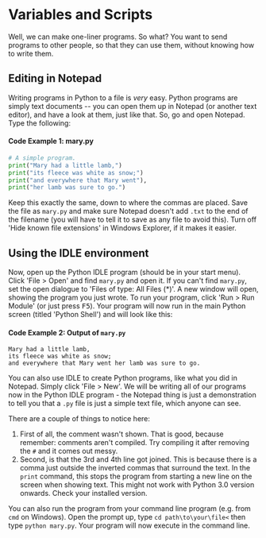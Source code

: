 <!-- -
Title: Variables and Scripts
Description: Some notes on Python 2 scripts and variables
- -->

Variables and Scripts
=====================

Well, we can make one-liner programs. So what? You want to send programs to 
other people, so that they can use them, without knowing how to write them.

Editing in Notepad
------------------

Writing programs in Python to a file is *very* easy. Python programs are simply 
text documents -- you can open them up in Notepad (or another text editor), and 
have a look at them, just like that. So, go and open Notepad. Type the 
following:

#### Code Example 1: mary.py

```python
# A simple program.
print("Mary had a little lamb,")
print("its fleece was white as snow;")
print("and everywhere that Mary went"),
print("her lamb was sure to go.")
```

Keep this exactly the same, down to where the commas are placed. Save the file 
as `mary.py` and make sure Notepad doesn't add `.txt` to the end of the 
filename (you will have to tell it to save as any file to avoid this). Turn off 
'Hide known file extensions' in Windows Explorer, if it makes it easier.

Using the IDLE environment
--------------------------

Now, open up the Python IDLE program (should be in your start menu). Click 
'File > Open' and find `mary.py` and open it. If you can't find `mary.py`, set 
the open dialogue to 'Files of type: All Files (*)'. A new window will open, 
showing the program you just wrote. To run your program, click 
'Run > Run Module' (or just press <kbd>F5</kbd>). Your program will now run in 
the main Python screen (titled 'Python Shell') and will look like this:

#### Code Example 2: Output of `mary.py` ####

```
Mary had a little lamb,
its fleece was white as snow;
and everywhere that Mary went her lamb was sure to go.
```

You can also use IDLE to create Python programs, like what you did in Notepad. 
Simply click 'File &gt; New'. We will be writing all of our programs now in the 
Python IDLE program - the Notepad thing is just a demonstration to tell you 
that a `.py` file is just a simple text file, which anyone can see.

There are a couple of things to notice here:

1.  First of all, the comment wasn't shown. That is good, because remember: 
    comments aren't compiled. Try compiling it after removing the `#` and it 
    comes out messy.
2.  Second, is that the 3rd and 4th line got joined. This is because there is a 
    comma just outside the inverted commas that surround the text. In the 
    `print` command, this stops the program from starting a new line on the 
    screen when showing text. This might not work with Python 3.0 version 
    onwards. Check your installed version.

You can also run the program from your command line program (e.g. from `cmd` on 
Windows). Open the prompt up, type `cd path\to\your\file<` then type 
`python mary.py`. Your program will now execute in the command line.
<!--
Variables
---------

Now let's start introducing variables. Variables store a value, that can be looked at or changed at a later time. Let's make a program that uses variables. Open up IDLE and click 'File > New Window'. A new window now appears, and it is easy to type in programs. Type the following (or just copy and paste—just read very carefully, and compare the code to the output that the program will make):

;Code Example 3 – Variables
<source lang="python">
#Variables demonstrated
print ("This program is a demo of variables.")
v = 1
print("The value of v is now", v)
v = v + 1
print("v now equals itself plus one, making it worth", v)
v = 51
print("v can store any numerical value, to be used elsewhere.")
print("For example, in a sentence. v is now worth", v)
print("v times 5 equals", v * 5)
print("But v still only remains", v)
print("To make v five times bigger, you would have to type v = v * 5")
v = v * 5
print("There you go, now v equals", v, "and not", v / 5)
</source>

Note that if you just want to modify a variable's value with respect to itself, there are shortcuts. These are called [[w:augmented assignment|augmented assignment operators]]:

{| width=40% border=1
  |+ Table 1 – Augmented operators
|-
  ! Standard form
  ! Augmented
|-
|v = v + 5
|v += 5
|-
|v = v - 5
|v -= 5
|-
|v = v * 5
|v *= 5
|-
|v = v / 5
|v /= 5
|}

== Strings ==

As you can see, variables store values, for use at a later time. You can change them at any time. You can put in more than numbers, though. Variables can hold things like text. A variable that holds text is called a string. Try this program:

;Code Example 4 – Strings
<source lang="python">
#Giving variables text, and adding text.
word1 = "Good"
word2 = "morning"
word3 = "to you too!"
print(word1, word2)
sentence = word1 + " " + word2 + " " + word3
print(sentence)
</source>

The output will be:

;Code Example 5 – String output
<pre>
Good morning
Good morning to you too!
</pre>

As you see, the variables above were holding text. Variable names can also be longer than one letter—here, we had word1, word2, and word3. As you can also see, strings can be added together to make longer words or sentences. However, spaces aren't added in between the words—hence me putting in the " " things (there is one space between those).

[[Category:A Beginner's Python Tutorial]]
- -->
